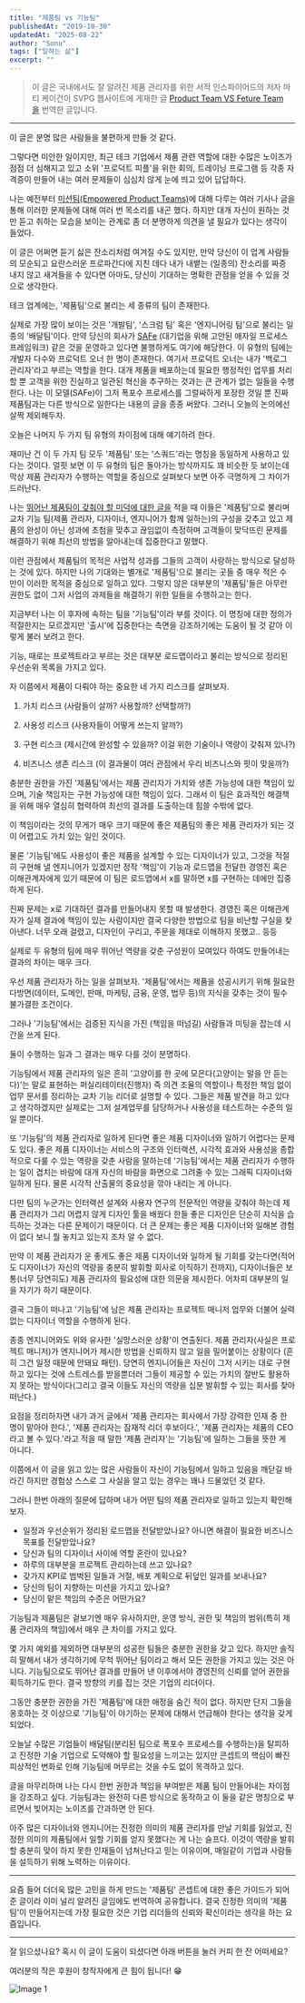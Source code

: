 ```yaml
---
title: "제품팀 vs 기능팀"
publishedAt: "2019-10-30"
updatedAt: "2025-08-22"
author: "Sonu"
tags: ["일하는 삶"]
excerpt: ""
---
```


> 이 글은 국내에서도 잘 알려진 제품 관리자를 위한 서적 인스파이어드의 저자 마티 케이건이 SVPG 웹사이트에 게재한 글 [Product Team VS Feture Team을](https://svpg.com/product-vs-feature-teams/) 번역한 글입니다.

---





이 글은 분명 많은 사람들을 불편하게 만들 것 같다.


그렇다면 미안한 일이지만, 최근 테크 기업에서 제품 관련 역할에 대한 수많은 노이즈가 점점 더 심해지고 있고 소위 '프로덕트 피플'을 위한 회의, 트레이닝 프로그램 등 각종 자격증이 만들어 내는 여러 문제들이 심심치 않게 눈에 띄고 있어 답답하다.


나는 예전부터 [미션팀(Empowered Product Teams)](https://svpg.com/empowered-product-teams/)에 대해 다루는 여러 기사나 글을 통해 이러한 문제들에 대해 여러 번 목소리를 내곤 했다. 하지만 대개 자신이 원하는 것만 듣고 취하는 모습을 보이는 관계로 좀 더 분명하게 의견을 낼 필요가 있다는 생각이 들었다.


이 글은 어쩌면 듣기 싫은 잔소리처럼 여겨질 수도 있지만, 만약 당신이 이 업계 사람들의 모순되고 요란스러운 프로파간다에 지친 데다 내가 내뱉는 (일종의) 잔소리를 짜증 내지 않고 새겨들을 수 있다면 아마도, 당신이 기대하는 명확한 관점을 얻을 수 있을 것으로 생각한다.


테크 업계에는, '제품팀'으로 불리는 세 종류의 팀이 존재한다.


실제로 가장 많이 보이는 것은 '개발팀', '스크럼 팀' 혹은 '엔지니어링 팀'으로 불리는 일종의 '배달팀'이다. 만약 당신의 회사가 [SAFe](https://en.wikipedia.org/wiki/Scaled_agile_framework) (대기업을 위해 고안된 애자일 프로세스 프레임워크) 같은 것을 운영하고 있다면 불행하게도 여기에 해당한다. 이 유형의 팀에는 개발자 다수와 프로덕트 오너 한 명이 존재한다. 여기서 프로덕트 오너는 내가 '백로그 관리자'라고 부르는 역할을 한다. 대개 제품을 배포하는데 필요한 행정적인 업무를 처리할 뿐 고객을 위한 진실하고 일관된 혁신을 추구하는 것과는 큰 관계가 없는 일들을 수행한다. 나는 이 모델(SAFe)이 그저 폭포수 프로세스를 그럴싸하게 포장한 것일 뿐 진짜 제품팀과는 다른 방식으로 일한다는 내용의 글을 종종 써왔다. 그러니 오늘의 논의에선 살짝 제외해두자.


오늘은 나머지 두 가지 팀 유형의 차이점에 대해 얘기하려 한다.


재미난 건 이 두 가지 팀 모두 '제품팀' 또는 '스쿼드'라는 명칭을 동일하게 사용하고 있다는 것이다. 얼핏 보면 이 두 유형의 팀은 돌아가는 방식까지도 꽤 비슷한 듯 보이는데 막상 제품 관리자가 수행하는 역할을 중심으로 살펴보다 보면 아주 극명하게 그 차이가 드러난다.


나는 [뛰어난 제품팀이 갖춰야 할 미덕에 대한 글을](http://www.svpg.com/empowered-product-teams) 적을 때 이들은 '제품팀'으로 불리며 교차 기능 팀(제품 관리자, 디자이너, 엔지니어가 함께 일하는)의 구성을 갖추고 있고 제품의 완성이 아닌 성과에 초첨을 맞추고 끊임없이 측정하며 고객들이 맞닥뜨린 문제를 해결하기 위해 최선의 방법을 알아내는데 집중한다고 말했다.


이런 관점에서 제품팀의 목적은 사업적 성과를 그들의 고객이 사랑하는 방식으로 달성하는 것에 있다. 하지만 나의 기대와는 별개로 '제품팀'으로 불리는 곳들 중 매우 적은 수 만이 이러한 목적을 중심으로 일하고 있다. 그렇지 않은 대부분의 '제품팀'들은 아무런 권한도 없이 그저 사업의 과제들을 해결하기 위한 일들을 수행하고는 한다.


지금부터 나는 이 후자에 속하는 팀을 '기능팀'이라 부를 것이다. 이 명칭에 대한 정의가 적절한지는 모르겠지만 '출시'에 집중한다는 측면을 강조하기에는 도움이 될 것 같아 이렇게 불러 보려고 한다.


기능, 때로는 프로젝트라고 부르는 것은 대부분 로드맵이라고 불리는 방식으로 정리된 우선순위 목록을 가지고 있다.


자 이쯤에서 제품이 다뤄야 하는 중요한 네 가지 리스크를 살펴보자.


1. 가치 리스크 (사람들이 살까? 사용할까? 선택할까?)


2. 사용성 리스크 (사용자들이 어떻게 쓰는지 알까?)


3. 구현 리스크 (제시간에 완성할 수 있을까? 이걸 위한 기술이나 역량이 갖춰져 있나?)


4. 비즈니스 생존 리스크 (이 결과물이 여러 관점에서 우리 비즈니스와 핏이 맞을까?)


충분한 권한을 가진 '제품팀'에서는 제품 관리자가 가치와 생존 가능성에 대한 책임이 있으며, 기술 책임자는 구현 가능성에 대한 책임이 있다. 그래서 이 팀은 효과적인 해결책을 위해 매우 열심히 협력하여 최선의 결과를 도출하는데 힘쓸 수밖에 없다.


이 책임이라는 것의 무게가 매우 크기 때문에 좋은 제품팀의 좋은 제품 관리자가 되는 것이 어렵고도 가치 있는 일인 것이다.


물론 '기능팀'에도 사용성이 좋은 제품을 설계할 수 있는 디자이너가 있고, 그것을 적절히 구현해 낼 엔지니어가 있겠지만 정작 '책임'이 기능과 로드맵을 전달한 경영진 혹은 이해관계자에게 있기 때문에 이 팀은 로드맵에서 x를 말하면 x를 구현하는 데에만 집중하게 된다.


진짜 문제는 x로 기대하던 결과를 만들어내지 못할 때 발생한다. 경영진 혹은 이해관계자가 실제 결과에 책임이 있는 사람이지만 결국 다양한 방법으로 팀을 비난할 구실을 찾아낸다. 너무 오래 걸렸고, 디자인이 구리고, 주문을 제대로 이해하지 못했고.. 등등


실제로 두 유형의 팀에 매우 뛰어난 역량을 갖춘 구성원이 모여있다 하여도 만들어내는 결과의 차이는 매우 크다.


우선 제품 관리자가 하는 일을 살펴보자. '제품팀'에서는 제품을 성공시키기 위해 필요한 다방면(데이터, 도메인, 판매, 마케팅, 금융, 운영, 법무 등)의 지식을 갖추는 것이 필수 불가결한 조건이다.


그러나 '기능팀'에서는 검증된 지식을 가진 (책임을 떠넘길) 사람들과 미팅을 잡는데 시간을 쓰게 된다.


둘이 수행하는 일과 그 결과는 매우 다를 것이 분명하다.


기능팀에서 제품 관리자의 일은 흔히 '고양이를 한 곳에 모은다(고양이는 말을 안 듣는다)'는 말로 표현하는 퍼실리테이터(진행자) 즉 의견 조율의 역할이나 특정한 책임 없이 업무 문서를 정리하는 교차 기능 리더로 설명할 수 있다. 그들은 제품 발견을 하고 있다고 생각하겠지만 실제로는 그저 설계업무를 담당하거나 사용성을 테스트하는 수준의 일일 뿐이다.


또 '기능팀'의 제품 관리자로 일하게 된다면 좋은 제품 디자이너와 일하기 어렵다는 문제도 있다. 좋은 제품 디자이너는 서비스의 구조와 인터랙션, 시각적 효과와 사용성을 종합적으로 다룰 수 있는 역량을 갖춘 사람을 말하는데 '기능팀'에서는 제품 관리자가 수행하는 일이 겹치는 바람에 대개 자신의 바람을 화면으로 그려줄 수 있는 그래픽 디자이너와 일하게 된다. 물론 시각적 산출물의 중요성을 깎아 내리는 게 아니다.


다만 팀의 누군가는 인터랙션 설계와 사용자 연구의 전문적인 역량을 갖춰야 하는데 제품 관리자가 그리 어렵지 않게 디자인 툴을 배웠다 한들 좋은 디자인은 단순히 지식을 습득하는 것과는 다른 문제이기 때문이다. 더 큰 문제는 좋은 제품 디자이너와 일해본 경험이 없다 보니 뭘 놓치고 있는지 조차 알 수 없다.


만약 이 제품 관리자가 운 좋게도 좋은 제품 디자이너와 일하게 될 기회를 갖는다면(적어도 디자이너가 자신의 역량을 충분히 발휘할 회사로 이직하기 전까지), 디자이너들은 보통(너무 당연히도) 제품 관리자의 필요성에 대한 의문을 제시한다. 어차피 대부분의 일을 자기가 하기 때문이다.


결국 그들이 떠나고 '기능팀'에 남은 제품 관리자는 프로젝트 매니저 업무와 더불어 실력 없는 디자이너 역할을 수행하게 된다.


종종 엔지니어와도 위와 유사한 '실망스러운 상황'이 연출된다. 제품 관리자(사실은 프로젝트 매니저)가 엔지니어가 제시한 방법을 신뢰하지 않고 일을 밀어붙이는 상황이다 (흔히 그건 일정 때문에 안돼요 패턴). 당연히 엔지니어들은 자신이 그저 시키는 대로 구현하고 있다는 것에 스트레스를 받을뿐더러 그들이 제공할 수 있는 가치의 절반도 활용하지 못하는 방식이다(그리고 결국 이들도 자신의 역량을 십분 발휘할 수 있는 회사를 찾아 떠난다.)


요점을 정리하자면 내가 과거 글에서 '제품 관리자는 회사에서 가장 강력한 인재 중 한 명이 맡아야 한다.', '제품 관리자는 잠재적 리더 후보이다.', '제품 관리자는 제품의 CEO라고 볼 수 있다.'라고 적을 때 말한 '제품 관리자'는 '기능팀'에 일하는 그들을 뜻한 게 아니다.


이쯤에서 이 글을 읽고 있는 많은 사람들이 자신이 기능팀에서 일하고 있음을 깨닫길 바라긴 하지만 경험상 스스로 그 사실을 알고 있는 경우는 꽤나 드물었던 것 같다.


그러니 한번 아래의 질문에 답하며 내가 어떤 팀의 제품 관리자로 일하고 있는지 확인해보자.

- 일정과 우선순위가 정리된 로드맵을 전달받았나요? 아니면 해결이 필요한 비즈니스 목표를 전달받았나요?
- 당신과 팀의 디자이너 사이에 역할 혼란이 있나요?
- 하루의 대부분을 프로젝트 관리하는데 쓰고 있나요?
- 갖가지 KPI로 범벅된 일들과 거절, 배포 계획으로 뒤덮인 일과를 보내나요?
- 당신의 팀이 지향하는 미션을 가지고 있나요?
- 당신이 맡은 책임의 수준은 어떤가요?

기능팀과 제품팀은 겉보기엔 매우 유사하지만, 운영 방식, 권한 및 책임의 범위(특히 제품 관리자의 책임)에서 매우 큰 차이를 가지고 있다.


몇 가지 예외를 제외하면 대부분의 성공한 팀들은 충분한 권한을 갖고 있다. 하지만 솔직히 말해서 내가 생각하기에 무척 뛰어난 팀이라고 해서 모든 권한을 가지고 있는 것은 아니다. 기능팀으로도 뛰어난 결과를 만들어 낸 이후에서야 경영진의 신뢰를 얻어 권한을 획득하기도 한다. 결국 방향의 키를 잡는 것은 기업의 리더이다.


그동안 충분한 권한을 가진 '제품팀'에 대한 애정을 숨긴 적이 없다. 하지만 단지 그들을 옹호하는 것 이상으로 '기능팀'이 야기하는 문제에 대해서 언급해야 한다는 생각을 갖게 되었다.


오늘날 수많은 기업들이 배달팀(분리된 팀으로 폭포수 프로세스를 수행하는)을 탈피하고 진정한 기술 기업으로 도약해야 할 필요성을 느끼고는 있지만 콘셉트의 핵심이 빠진 피상적인 변화로 인해 기능팀에 머무르는 것을 수도 없이 목격하고 있다.


글을 마무리하며 나는 다시 한번 권한과 책임을 부여받은 제품 팀이 만들어내는 차이점을 강조하고 싶다. 기능팀과는 완전히 다른 방식으로 동작하고 이 둘을 같은 명칭으로 부르면서 빚어지는 노이즈를 간과하면 안 된다.


아주 많은 디자이너와 엔지니어는 진정한 의미의 제품 관리자를 만날 기회를 잃었고, 진정한 의미의 제품팀에서 일할 기회를 얻지 못했다는 게 나는 슬프다. 이것이 역량을 발휘할 충분히 맞이 하지 못한 인재들이 넘쳐난다고 믿는 이유이며, 매일같이 기업과 사람들을 설득하기 위해 노력하는 이유이다.


---


요즘 들어 더더욱 많은 고민을 하게 만드는 '제품팀' 콘셉트에 대한 좋은 가이드가 되어준 글이라 이미 널리 알려진 글임에도 번역하여 공유합니다. 결국 진정한 의미의 '제품팀'이 만들어지는데 가장 필요한 것은 기업 리더들의 신뢰와 확신이라는 생각을 하는 요즘입니다.


---


잘 읽으셨나요? 혹시 이 글이 도움이 되셨다면 아래 버튼을 눌러 커피 한 잔 어떠세요?


여러분의 작은 후원이 창작자에게 큰 힘이 됩니다! 😁

![Image 1](/images/product-team-vs-function-team-img-1.png)

